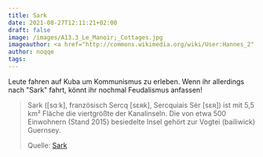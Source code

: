 ```yaml
---
title: Sark
date: 2021-08-27T12:11:21+02:00
draft: false
image: /images/A13.3_Le_Manoir;_Cottages.jpg
imageauthor: <a href="http://commons.wikimedia.org/wiki/User:Hannes_2" class="mw-redirect" title="User:Hannes 2">Hannes2</a>
author: noqqe
tags:
---
```


Leute fahren auf Kuba um Kommunismus zu erleben. Wenn ihr allerdings nach
"Sark" fahrt, könnt ihr nochmal Feudalismus anfassen!

> Sark ([sɑːk], französisch Sercq [sɛʀk], Sercquiais Sèr [sɛʀ]) ist mit 5,5 km²
> Fläche die viertgrößte der Kanalinseln. Die von etwa 500 Einwohnern (Stand
> 2015) besiedelte Insel gehört zur Vogtei (bailiwick) Guernsey.
>
> Quelle: [Sark](https://de.wikipedia.org/wiki/Sark)
